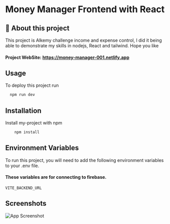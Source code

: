 # Money Manager Frontend with React

## 🚀 About this project
This project is Alkemy challenge income and expense control, I did it being able to demonstrate my skills in nodejs, React and tailwind. Hope you like


#### Project WebSite: https://money-manager-001.netlify.app

## Usage

To deploy this project run

```bash
  npm run dev
```

## Installation

Install my-project with npm

```bash
    npm install
```
    
## Environment Variables

To run this project, you will need to add the following environment variables to your .env file.

#### These variables are for connecting to firebase.

`VITE_BACKEND_URL`



## Screenshots
 
![App Screenshot](https://res.cloudinary.com/dkxm9njd6/image/upload/v1656716847/gif_bilpis.gif)

